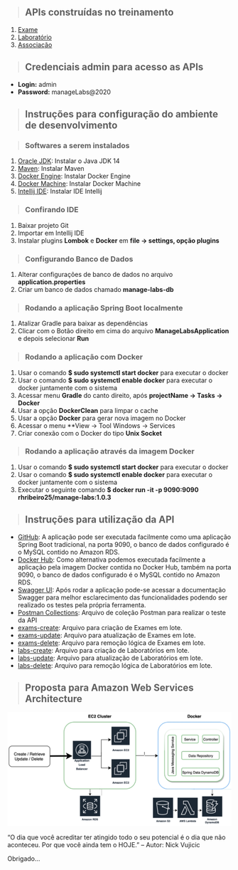 > ## APIs construídas no treinamento

1. [Exame](./requirements/examination.md)
2. [Laboratório](./requirements/laboratory.md)
3. [Associação](./requirements/association.md)

> ## Credenciais admin para acesso as APIs

- **Login:** admin
- **Password:** manageLabs@2020

> ## Instruções para configuração do ambiente de desenvolvimento

> ### Softwares a serem instalados

1. [Oracle JDK](https://www.oracle.com/java/technologies/javase-downloads.html): Instalar o Java JDK 14
2. [Maven](https://maven.apache.org/download.cgi?Preferred=ftp://ftp.osuosl.org/pub/apache): Instalar Maven
3. [Docker Engine](https://docs.docker.com/docker-for-windows/install): Instalar Docker Engine
4. [Docker Machine](https://docs.docker.com/machine/install-machine/): Instalar Docker Machine
4. [Intellij IDE](https://www.jetbrains.com/pt-br/idea/download/#section=windows): Instalar IDE Intellij

> ### Confirando IDE

1. Baixar projeto Git
2. Importar em Intellij IDE
3. Instalar plugins **Lombok** e **Docker** em **file -> settings, opção plugins**

> ### Configurando Banco de Dados

1. Alterar configurações de banco de dados no arquivo **application.properties**
2. Criar um banco de dados chamado **manage-labs-db**

> ### Rodando a aplicação Spring Boot localmente

1. Atalizar Gradle para baixar as dependências
2. Clicar com o Botão direito em cima do arquivo **ManageLabsApplication** e depois selecionar **Run**

> ### Rodando a aplicação com Docker

1. Usar o comando **$ sudo systemctl start docker** para executar o docker
2. Usar o comando **$ sudo systemctl enable docker** para executar o docker juntamente com o sistema
3. Acessar menu **Gradle** do canto direito, após **projectName -> Tasks -> Docker**
4. Usar a opção **DockerClean** para limpar o cache
5. Usar a opção **Docker** para gerar nova imagem no Docker
6. Acessar o menu **View -> Tool Windows -> Services
7. Criar conexão com o Docker do tipo **Unix Socket**

> ### Rodando a aplicação através da imagem Docker

1. Usar o comando **$ sudo systemctl start docker** para executar o docker
2. Usar o comando **$ sudo systemctl enable docker** para executar o docker juntamente com o sistema
3. Executar o seguinte comando **$ docker run -it -p 9090:9090 rhribeiro25/manage-labs:1.0.3**

> ## Instruções para utilização da API

- [GitHub](https://github.com/rhribeiro25/manageLabs): A aplicação pode ser executada facilmente como uma aplicação Spring Boot tradicional, na porta 9090, o banco de dados configurado é o MySQL contido no Amazon RDS.
- [Docker Hub](https://hub.docker.com/repository/docker/rhribeiro25/manage-labs): Como alternativa podemos executada facilmente a aplicação pela imagem Docker contida no Docker Hub, também na porta 9090, o banco de dados configurado é o MySQL contido no Amazon RDS.
- [Swagger UI](http://localhost:9090/swagger-ui.html): Após rodar a aplicação pode-se acessar a documentação Swagger para melhor esclarecimento das funcionalidades podendo ser realizado os testes pela própria ferramenta.
- [Postman Collections](src/main/resources/postmanCollection/manage-labs-postman-collections.json): Arquivo de coleção Postman para realizar o teste da API
- [exams-create](src/main/resources/files/csv/exams-create.csv): Arquivo para criação de Exames em lote.
- [exams-update](src/main/resources/files/csv/exams-update.csv): Arquivo para atualização de Exames em lote.
- [exams-delete](src/main/resources/files/csv/exams-delete.csv): Arquivo para remoção lógica de Exames em lote.
- [labs-create](src/main/resources/files/csv/labs-create.csv): Arquivo para criação de Laboratórios em lote.
- [labs-update](src/main/resources/files/csv/labs-update.csv): Arquivo para atualização de Laboratórios em lote.
- [labs-delete](src/main/resources/files/csv/labs-delete.csv): Arquivo para remoção lógica de Laboratórios em lote.

> ## Proposta para Amazon Web Services Architecture

![Diagrama da aplicação e serviços AWS utilizados](src/main/resources/images/manage-labs-architecture.jpg)




“O dia que você acreditar ter atingido todo o seu potencial é o dia que não aconteceu. Por que você ainda tem o HOJE.” – Autor: Nick Vujicic

Obrigado...
